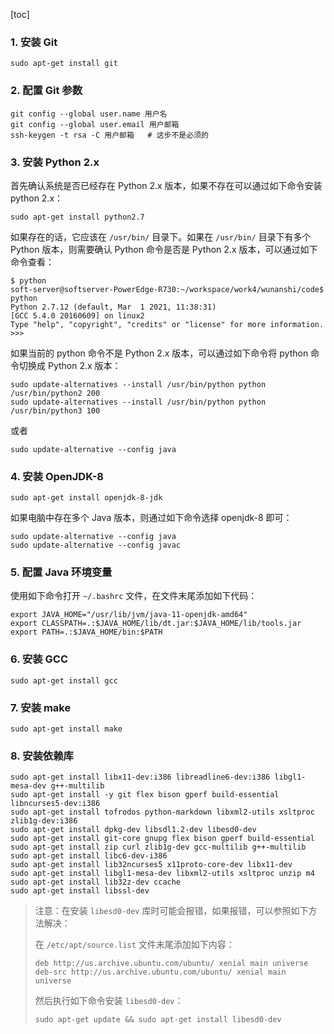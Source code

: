 [toc]

### 1. 安装 Git

```shell
sudo apt-get install git
```

### 2. 配置 Git 参数

```shell
git config --global user.name 用户名
git config --global user.email 用户邮箱
ssh-keygen -t rsa -C 用户邮箱	# 这步不是必须的
```

### 3. 安装 Python 2.x

首先确认系统是否已经存在 Python 2.x 版本，如果不存在可以通过如下命令安装 python 2.x：

```shell
sudo apt-get install python2.7
```

如果存在的话，它应该在 `/usr/bin/` 目录下。如果在 `/usr/bin/` 目录下有多个 Python 版本，则需要确认 Python 命令是否是 Python 2.x 版本，可以通过如下命令查看：

```shell
$ python
soft-server@softserver-PowerEdge-R730:~/workspace/work4/wunanshi/code$ python
Python 2.7.12 (default, Mar  1 2021, 11:38:31) 
[GCC 5.4.0 20160609] on linux2
Type "help", "copyright", "credits" or "license" for more information.
>>> 
```

如果当前的 python 命令不是 Python 2.x 版本，可以通过如下命令将 python 命令切换成 Python 2.x 版本：

```shell
sudo update-alternatives --install /usr/bin/python python /usr/bin/python2 200
sudo update-alternatives --install /usr/bin/python python /usr/bin/python3 100
```

或者

```shell
sudo update-alternative --config java
```

### 4. 安装 OpenJDK-8

```shell
sudo apt-get install openjdk-8-jdk
```

如果电脑中存在多个 Java 版本，则通过如下命令选择 openjdk-8 即可：

```shell
sudo update-alternative --config java
sudo update-alternative --config javac
```

### 5. 配置 Java 环境变量

使用如下命令打开 `~/.bashrc` 文件，在文件末尾添加如下代码：

```
export JAVA_HOME="/usr/lib/jvm/java-11-openjdk-amd64"
export CLASSPATH=.:$JAVA_HOME/lib/dt.jar:$JAVA_HOME/lib/tools.jar
export PATH=.:$JAVA_HOME/bin:$PATH
```

### 6. 安装 GCC

```shell
sudo apt-get install gcc
```

### 7. 安装 make

```shell
sudo apt-get install make
```

### 8. 安装依赖库

```shell
sudo apt-get install libx11-dev:i386 libreadline6-dev:i386 libgl1-mesa-dev g++-multilib
sudo apt-get install -y git flex bison gperf build-essential libncurses5-dev:i386
sudo apt-get install tofrodos python-markdown libxml2-utils xsltproc zlib1g-dev:i386
sudo apt-get install dpkg-dev libsdl1.2-dev libesd0-dev
sudo apt-get install git-core gnupg flex bison gperf build-essential
sudo apt-get install zip curl zlib1g-dev gcc-multilib g++-multilib
sudo apt-get install libc6-dev-i386
sudo apt-get install lib32ncurses5 x11proto-core-dev libx11-dev
sudo apt-get install libgl1-mesa-dev libxml2-utils xsltproc unzip m4
sudo apt-get install lib32z-dev ccache
sudo apt-get install libssl-dev
```

> 注意：在安装 `libesd0-dev` 库时可能会报错，如果报错，可以参照如下方法解决：
>
> 在 `/etc/apt/source.list` 文件末尾添加如下内容：
>
> ```
> deb http://us.archive.ubuntu.com/ubuntu/ xenial main universe
> deb-src http://us.archive.ubuntu.com/ubuntu/ xenial main universe
> ```
>
> 然后执行如下命令安装 `libesd0-dev`：
>
> ```shell
> sudo apt-get update && sudo apt-get install libesd0-dev
> ```


